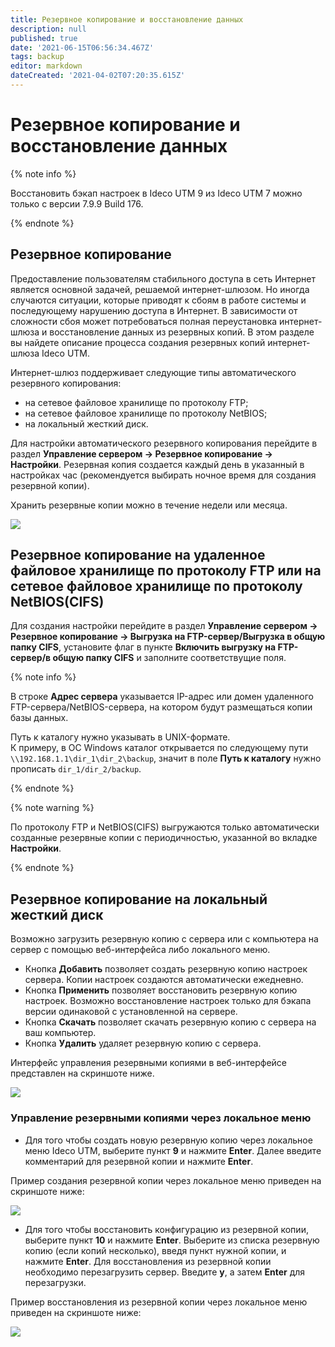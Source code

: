 ```yaml
---
title: Резервное копирование и восстановление данных
description: null
published: true
date: '2021-06-15T06:56:34.467Z'
tags: backup
editor: markdown
dateCreated: '2021-04-02T07:20:35.615Z'
---
```


# Резервное копирование и восстановление данных

{% note info %}

Восстановить бэкап настроек в Ideco UTM 9 из Ideco UTM 7 можно только с версии 7.9.9 Build 176.

{% endnote %}

## Резервное копирование

Предоставление пользователям стабильного доступа в сеть Интернет является основной задачей, решаемой интернет-шлюзом. Но иногда случаются ситуации, которые приводят к сбоям в работе системы и последующему нарушению доступа в Интернет. В зависимости от сложности сбоя может потребоваться полная переустановка интернет-шлюза и восстановление данных из резервных копий. В этом разделе вы найдете описание процесса создания резервных копий интернет-шлюза Ideco UTM.

Интернет-шлюз поддерживает следующие типы автоматического резервного копирования:

* на сетевое файловое хранилище по протоколу FTP;
* на сетевое файловое хранилище по протоколу NetBIOS;
* на локальный жесткий диск.

Для настройки автоматического резервного копирования перейдите в раздел **Управление сервером -&gt; Резервное копирование -&gt; Настройки**. Резервная копия создается каждый день в указанный в настройках час \(рекомендуется выбирать ночное время для создания резервной копии\).

Хранить резервные копии можно в течение недели или месяца.

![](../../_images/backup2.png) 

## Резервное копирование на удаленное файловое хранилище по протоколу FTP или на сетевое файловое хранилище по протоколу NetBIOS(CIFS)

Для создания настройки перейдите в раздел **Управление сервером -> Резервное копирование -> Выгрузка на FTP-сервер/Выгрузка в общую папку CIFS**, установите флаг в пункте **Включить выгрузку на FTP-сервер/в общую папку CIFS** и заполните соответствущие поля.

{% note info %}

В строке **Адрес сервера** указывается IP-адрес или домен удаленного FTP-сервера/NetBIOS-сервера, на котором будут размещаться копии базы данных.

Путь к каталогу нужно указывать в UNIX-формате. \
К примеру, в ОС Windows каталог открывается по следующему пути `\\192.168.1.1\dir_1\dir_2\backup`, значит в поле **Путь к каталогу** нужно прописать `dir_1/dir_2/backup`.

{% endnote %}

{% note warning %}

По протоколу FTP и NetBIOS(CIFS) выгружаются только автоматически созданные резервные копии с периодичностью, указанной во вкладке **Настройки**. 

{% endnote %}

## Резервное копирование на локальный жесткий диск

Возможно загрузить резервную копию с сервера или с компьютера на сервер с помощью веб-интерфейса либо локального меню.

* Кнопка **Добавить** позволяет создать резервную копию настроек сервера. Копии настроек создаются автоматически ежедневно.
* Кнопка **Применить** позволяет восстановить резервную копию настроек. Возможно восстановление настроек только для бэкапа версии одинаковой с установленной на сервере.
* Кнопка **Скачать** позволяет скачать резервную копию с сервера на ваш компьютер.
* Кнопка **Удалить** удаляет резервную копию с сервера.

Интерфейс управления резервными копиями в веб-интерфейсе представлен на скриншоте ниже.

![](../../_images/backup5.png)

### Управление резервными копиями через локальное меню

* Для того чтобы создать новую резервную копию через локальное меню Ideco UTM, выберите пункт **9** и нажмите **Enter**.  Далее введите комментарий для резервной копии и нажмите **Enter**.

Пример создания резервной копии через локальное меню приведен на скриншоте ниже:

![](../../_images/backup3.png)

* Для того чтобы восстановить конфигурацию из резервной копии, выберите пункт **10** и нажмите **Enter**.  Выберите из списка резервную копию \(если копий несколько\), введя пункт нужной копии, и нажмите **Enter**. Для восстановления из резервной копии необходимо перезагрузить сервер. Введите **y**, а затем **Enter** для перезагрузки.

Пример восстановления из резервной копии через локальное меню приведен на скриншоте ниже:

![](../../_images/backup4.png)
